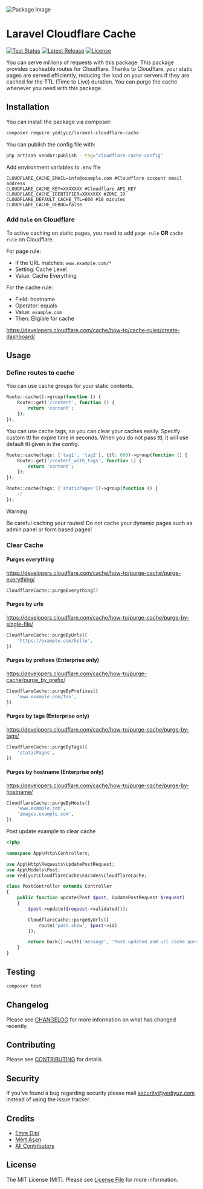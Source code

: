 <picture>
  <source media="(prefers-color-scheme: dark)" srcset="https://banners.beyondco.de/Laravel%20Cloudflare%20Cache.png?theme=dark&packageManager=composer+require&packageName=yediyuz%2Flaravel-cloudflare-cache&pattern=architect&style=style_1&description=Serve+millions+of+requests+by+caching+with+Cloudflare&md=1&showWatermark=0&fontSize=100px&images=server">
  <source media="(prefers-color-scheme: light)" srcset="https://banners.beyondco.de/Laravel%20Cloudflare%20Cache.png?theme=light&packageManager=composer+require&packageName=yediyuz%2Flaravel-cloudflare-cache&pattern=architect&style=style_1&description=Serve+millions+of+requests+by+caching+with+Cloudflare&md=1&showWatermark=0&fontSize=100px&images=server">
  <img alt="Package Image" src="https://banners.beyondco.de/Laravel%20Cloudflare%20Cache.png?theme=light&packageManager=composer+require&packageName=yediyuz%2Flaravel-cloudflare-cache&pattern=architect&style=style_1&description=Serve+millions+of+requests+by+caching+with+Cloudflare&md=1&showWatermark=0&fontSize=100px&images=server">
</picture>

# Laravel Cloudflare Cache

<p>
    <a href="https://github.com/yediyuz/laravel-cloudflare-cache/actions"><img src="https://img.shields.io/github/actions/workflow/status/yediyuz/laravel-cloudflare-cache/tests.yml?branch=master&label=tests" alt="Test Status"></a>
    <a href="https://packagist.org/packages/yediyuz/laravel-cloudflare-cache"><img src="https://img.shields.io/packagist/v/yediyuz/laravel-cloudflare-cache.svg?style=flat-square" alt="Latest Release"></a>
    <a href="https://github.com/mertasan/tailwindcss-variables/blob/master/LICENSE"><img src="https://img.shields.io/badge/License-MIT-green.svg?label=license" alt="License"></a>
</p>

You can serve millions of requests with this package. This package provides cacheable routes for Cloudflare. Thanks to Cloudflare, your static pages are served efficiently, reducing the load on your servers if they are cached for the TTL (Time to Live) duration. You can purge the cache whenever you need with this package.

## Installation

You can install the package via composer:

```bash
composer require yediyuz/laravel-cloudflare-cache
```

You can publish the config file with:

```bash
php artisan vendor:publish --tag="cloudflare-cache-config"
```

Add environment variables to .env file

```dotenv
CLOUDFLARE_CACHE_EMAIL=info@example.com #Cloudflare account email address
CLOUDFLARE_CACHE_KEY=XXXXXXX #Cloudflare API_KEY
CLOUDFLARE_CACHE_IDENTIFIER=XXXXXXX #ZONE_ID
CLOUDFLARE_DEFAULT_CACHE_TTL=600 #10 minutes
CLOUDFLARE_CACHE_DEBUG=false
```

### Add `Rule` on Cloudflare
To active caching on static pages, you need to add `page rule` **OR** `cache rule` on Cloudflare.

For page rule:
- If the URL matches: `www.example.com/*`
- Setting: Cache Level
- Value: Cache Everything

For the cache rule:
- Field: hostname
- Operator: equals
- Value: `example.com`
- Then: Eligible for cache

https://developers.cloudflare.com/cache/how-to/cache-rules/create-dashboard/

## Usage

### Define routes to cache
You can use cache groups for your static contents.
```php
Route::cache()->group(function () {
    Route::get('/content', function () {
        return 'content';
    });
});
```

You can use cache tags, so you can clear your caches easily. Specify custom ttl for expire time in seconds. When you do not pass ttl, it will use default ttl given in the config.
```php
Route::cache(tags: ['tag1', 'tag2'], ttl: 600)->group(function () {
    Route::get('/content_with_tags', function () {
        return 'content';
    });
});

Route::cache(tags: ['staticPages'])->group(function () {
    //
});
```

> [!WARNING]  
> Be careful caching your routes! Do not cache your dynamic pages such as admin panel or form based pages!

### Clear Cache

#### Purges everything
https://developers.cloudflare.com/cache/how-to/purge-cache/purge-everything/
```php
CloudflareCache::purgeEverything()
```

#### Purges by urls
https://developers.cloudflare.com/cache/how-to/purge-cache/purge-by-single-file/
```php
CloudflareCache::purgeByUrls([
    'https://example.com/hello',
])
```

#### Purges by prefixes (Enterprise only)
https://developers.cloudflare.com/cache/how-to/purge-cache/purge_by_prefix/
```php
CloudflareCache::purgeByPrefixes([
    'www.example.com/foo',
])
```

#### Purges by tags (Enterprise only)
https://developers.cloudflare.com/cache/how-to/purge-cache/purge-by-tags/
```php
CloudflareCache::purgeByTags([
    'staticPages',
])
```

#### Purges by hostname (Enterprise only)
https://developers.cloudflare.com/cache/how-to/purge-cache/purge-by-hostname/
```php
CloudflareCache::purgeByHosts([
    'www.example.com',
    'images.example.com',
])
```

Post update example to clear cache
```php
<?php

namespace App\Http\Controllers;

use App\Http\Requests\UpdatePostRequest;
use App\Models\Post;
use Yediyuz\CloudflareCache\Facades\CloudflareCache;

class PostController extends Controller
{
    public function update(Post $post, UpdatePostRequest $request)
    {
        $post->update($request->validated());

        CloudflareCache::purgeByUrls([
            route('post.show', $post->id)
        ]);

        return back()->with('message', 'Post updated and url cache purged');
    }
}
```


## Testing

```bash
composer test
```

## Changelog

Please see [CHANGELOG](CHANGELOG.md) for more information on what has changed recently.

## Contributing

Please see [CONTRIBUTING](https://github.com/yediyuz/.github/blob/master/CONTRIBUTING.md) for details.

## Security

If you've found a bug regarding security please mail security@yediyuz.com instead of using the issue tracker.

## Credits
- [Emre Dipi](https://github.com/emredipi)
- [Mert Aşan](https://github.com/mertasan)
- [All Contributors](../../contributors)

## License

The MIT License (MIT). Please see [License File](LICENSE.md) for more information.
